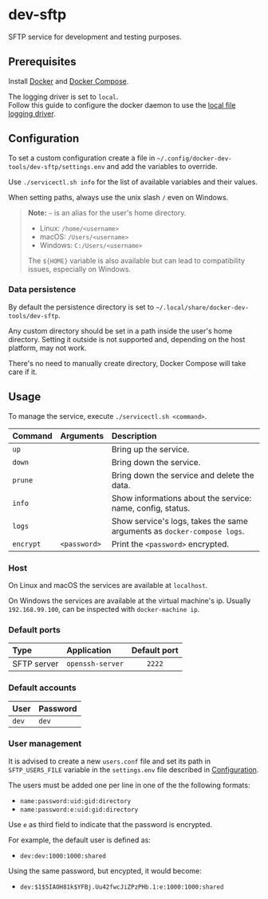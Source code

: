 # dev-sftp

SFTP service for development and testing purposes.

## Prerequisites

Install [Docker](https://docs.docker.com/engine/install/)
and [Docker Compose](https://docs.docker.com/compose/install/).

The logging driver is set to `local`.  
Follow this guide to configure the docker daemon to use the
[local file logging driver](https://docs.docker.com/config/containers/logging/local/).

## Configuration

To set a custom configuration create a file in `~/.config/docker-dev-tools/dev-sftp/settings.env`
and add the variables to override.

Use `./servicectl.sh info` for the list of available variables and their values.

When setting paths, always use the unix slash `/` even on Windows.

> **Note:** `~` is an alias for the user's home directory.
>
> - Linux: `/home/<username>`
> - macOS: `/Users/<username>`
> - Windows: `C:/Users/<username>`
>
> The `${HOME}` variable is also available but can lead to compatibility issues, especially on Windows.

### Data persistence

By default the persistence directory is set to `~/.local/share/docker-dev-tools/dev-sftp`.

Any custom directory should be set in a path inside the user's home directory.
Setting it outside is not supported and, depending on the host platform, may not work.

There's no need to manually create directory, Docker Compose will take care if it.

## Usage

To manage the service, execute `./servicectl.sh <command>`.

| Command   | Arguments    | Description                                                             |
| :-------- | :----------- | :---------------------------------------------------------------------- |
| `up`      |              | Bring up the service.                                                   |
| `down`    |              | Bring down the service.                                                 |
| `prune`   |              | Bring down the service and delete the data.                             |
| `info`    |              | Show informations about the service: name, config, status.              |
| `logs`    |              | Show service's logs, takes the same arguments as `docker-compose logs`. |
| `encrypt` | `<password>` | Print the `<password>` encrypted.                                       |

### Host

On Linux and macOS the services are available at `localhost`.

On Windows the services are available at the virtual machine's ip. Usually `192.168.99.100`,
can be inspected with `docker-machine ip`.

### Default ports

| Type        | Application      | Default port |
| :---------- | :--------------- | :----------: |
| SFTP server | `openssh-server` |    `2222`    |

### Default accounts

| User  | Password |
| :---- | :------- |
| `dev` | `dev`    |

### User management

It is advised to create a new `users.conf` file and set its path in `SFTP_USERS_FILE` variable in the `settings.env` file described in [Configuration](#configuration).

The users must be added one per line in one of the the following formats:

- `name:password:uid:gid:directory`
- `name:password:e:uid:gid:directory`

Use `e` as third field to indicate that the password is encrypted.

For example, the default user is defined as:

- `dev:dev:1000:1000:shared`

Using the same password, but encypted, it would become:

- `dev:$1$5IAOH81k$YFBj.Uu42fwcJiZPzPHb.1:e:1000:1000:shared`
